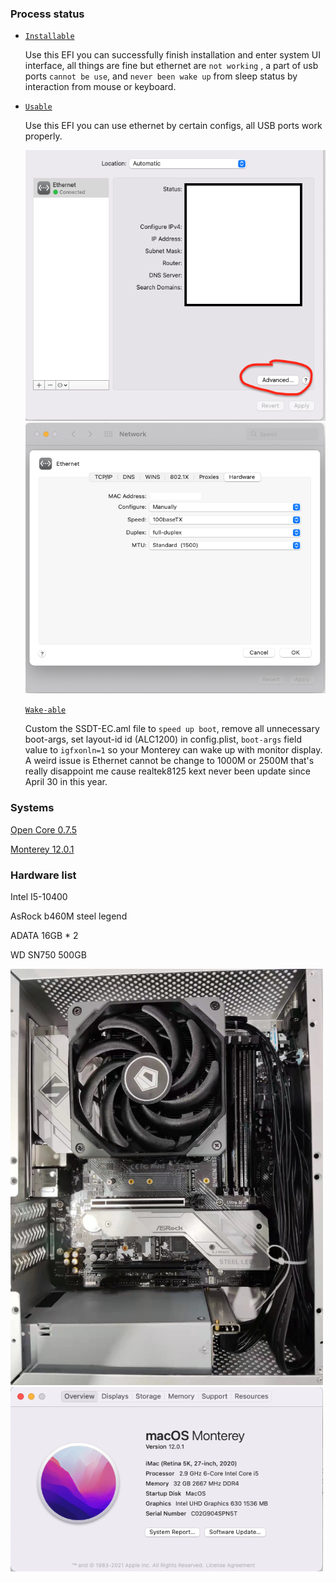 ### Process status

- [``Installable``](https://github.com/17x/hackintosh-i5-10400-asrock-b460m-steel-legend/releases/tag/installable)

  Use this EFI you can successfully finish installation and enter system UI interface, all things are fine but ethernet are ``not working`` , a part of usb ports ``cannot be use``, and ``never been wake up`` from sleep status by interaction from mouse or keyboard.
  
- [``Usable``](https://github.com/17x/hackintosh-i5-10400-asrock-b460m-steel-legend/releases/tag/usable)

  Use this EFI you can use ethernet by certain configs, all USB ports work properly.
  
  <img src="./assets/eth-0.png" width="500" height="433">
  
  <img src="./assets/eth-1.png" width="500" height="433">
  
  [``Wake-able``](https://github.com/17x/hackintosh-i5-10400-asrock-b460m-steel-legend/releases/tag/wake-able)
  
  Custom the SSDT-EC.aml file to `speed up boot`, remove all unnecessary boot-args, set layout-id id (ALC1200) in config.plist, `boot-args` field value to `igfxonln=1` so your Monterey can wake up with monitor display. A weird issue is Ethernet cannot be change to 1000M or 2500M that's really disappoint me cause realtek8125 kext never been update since April 30 in this year.



### Systems

[Open Core 0.7.5](https://github.com/acidanthera/OpenCorePkg/releases/tag/0.7.5)

[Monterey 12.0.1](https://cloud.mfpud.com/Hackintosh/241BB3B9B9FF8D2CDDEDD9972CC34099/macOS%20Monterey%2012.0.1%20Clover%20and%20OC%20with%20PE.dmg)



### Hardware list

Intel I5-10400

AsRock b460M steel legend

ADATA 16GB * 2

WD SN750 500GB



<img src="./assets/inside-case.jpg" width="500" height="666">

<img src="./assets/system-ui.png" width="500" height="295">

